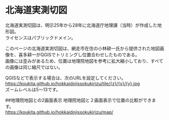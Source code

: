 # 北海道実測切図
北海道実測切図は、明示25年から28年に北海道庁地理課（当時）が作成した地形図。  
ライセンスはパブリックドメイン。  
   
このページの北海道実測切図は、網走市在住の小林耕一氏から提供された地図画像を、喜多耕一がQGISでトリミングし位置合わせしたものである。  
画像には歪みがあるため、位置は地理院地図を参考に拡大縮小しており、すべての画像は同じ縮尺ではない。  

QGISなどで表示する場合は、次のURLを設定してください。  
https://koukita.github.io/hokkaidojissokukirizu/tile/{z}/{x}/{y}.jpg  
ズームレベルは5～13です。  

##地理院地図との2画面表示
地理院地図と２画面表示で位置の比較ができます。  
https://koukita.github.io/hokkaidojissokukirizu/map/

